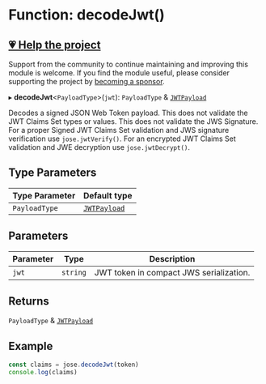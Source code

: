 # Function: decodeJwt()

## [💗 Help the project](https://github.com/sponsors/panva)

Support from the community to continue maintaining and improving this module is welcome. If you find the module useful, please consider supporting the project by [becoming a sponsor](https://github.com/sponsors/panva).

▸ **decodeJwt**\<`PayloadType`\>(`jwt`): `PayloadType` & [`JWTPayload`](../../../types/interfaces/JWTPayload.md)

Decodes a signed JSON Web Token payload. This does not validate the JWT Claims Set types or
values. This does not validate the JWS Signature. For a proper Signed JWT Claims Set validation
and JWS signature verification use `jose.jwtVerify()`. For an encrypted JWT Claims Set validation
and JWE decryption use `jose.jwtDecrypt()`.

## Type Parameters

| Type Parameter | Default type |
| ------ | ------ |
| `PayloadType` | [`JWTPayload`](../../../types/interfaces/JWTPayload.md) |

## Parameters

| Parameter | Type | Description |
| ------ | ------ | ------ |
| `jwt` | `string` | JWT token in compact JWS serialization. |

## Returns

`PayloadType` & [`JWTPayload`](../../../types/interfaces/JWTPayload.md)

## Example

```js
const claims = jose.decodeJwt(token)
console.log(claims)
```
